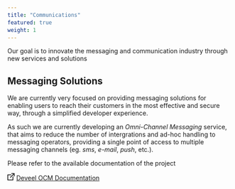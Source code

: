 ```yaml
---
title: "Communications"
featured: true
weight: 1
---
```


Our goal is to innovate the messaging and communication industry through new services and solutions

## Messaging Solutions

We are currently very focused on providing messaging solutions for enabling users to reach their customers in the most effective and secure way, through a simplified developer experience.

As such we are currently developing an _Omni-Channel Messaging_ service, that aims to reduce the number of intergrations and ad-hoc handling to messaging operators, providing a single point of access to multiple messaging channels (eg. _sms_, _e-mail_, _push_, etc.).

Please refer to the available documentation of the project

![Deveel OCM Docs](/images/foreign-16x16.png) [Deveel OCM Documentation](https://docs.ocm.deveel.net)
